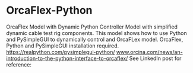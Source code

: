 # OrcaFlex-Python
OrcaFlex Model with Dynamic Python Controller
Model with simplified dynamic cable test rig components.
This model shows how to use Python and PySimpleGUI to dynamically control and OrcaFLex model.
OrcaFlex, Python and PySimpleGUI installation required.
https://realpython.com/pysimplegui-python/
www.orcina.com/news/an-introduction-to-the-python-interface-to-orcaflex/
See LinkedIn post for reference:



